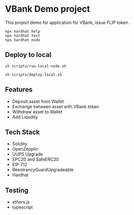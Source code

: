 # VBank Demo project

This project demo for application for VBank, issue FLIP token.

```shell
npx hardhat help
npx hardhat test
npx hardhat node
```

## Deploy to local

```shell
sh scripts/run-local-node.sh
```

```shell
sh scripts/deploy-local.sh
```

## Features

* Deposit asset from Wallet
* Exchange between asset with VBank token
* Withdraw asset to Wallet
* Add Liqudity

## Tech Stack

* Solidity
* OpenZepplin
* UUPS Upgrade
* EPC20 and SafeERC20
* EIP-712
* ReentrancyGuardUpgradeable
* Hardhat

## Testing

* ethers.js
* typescript
